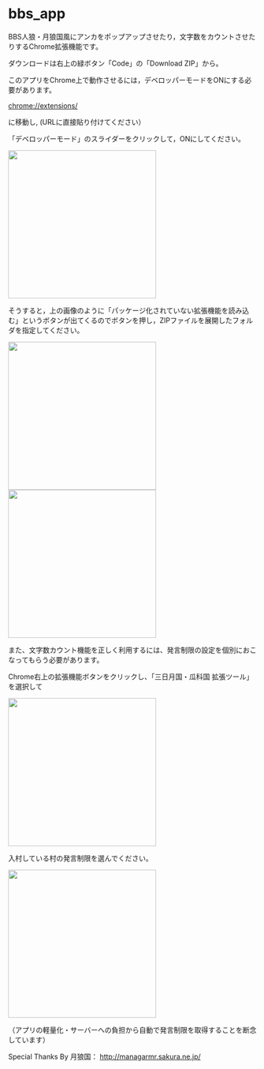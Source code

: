 # bbs_app
BBS人狼・月狼国風にアンカをポップアップさせたり，文字数をカウントさせたりするChrome拡張機能です。

ダウンロードは右上の緑ボタン「Code」の「Download ZIP」から。

このアプリをChrome上で動作させるには，デベロッパーモードをONにする必要があります。

<chrome://extensions/>

に移動し, (URLに直接貼り付けてください）

「デベロッパーモード」のスライダーをクリックして，ONにしてください。

<img src="https://i.imgur.com/k6nuP9s.png" width="300">

そうすると，上の画像のように「パッケージ化されていない拡張機能を読み込む」というボタンが出てくるのでボタンを押し，ZIPファイルを展開したフォルダを指定してください。

<img src="http://reviews.f-tools.net/img/201905/20190503-6311-3.png" width="300">

<img src="http://reviews.f-tools.net/img/201905/20190503-1910-4.png" width="300">


また、文字数カウント機能を正しく利用するには、発言制限の設定を個別におこなってもらう必要があります。

Chrome右上の拡張機能ボタンをクリックし、「三日月国・瓜科国 拡張ツール」を選択して

<img src="https://i.imgur.com/KFltDsz.png" width="300">

入村している村の発言制限を選んでください。

<img src="https://i.imgur.com/OKpq0ru.png" width="300">

（アプリの軽量化・サーバーへの負担から自動で発言制限を取得することを断念しています）

Special Thanks By 月狼国： <a href="http://managarmr.sakura.ne.jp/" target="_blank">http://managarmr.sakura.ne.jp/</a>

